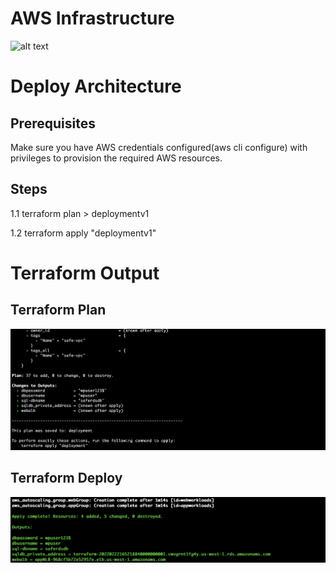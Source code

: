 # AWS Infrastructure
![alt text](https://raw.githubusercontent.com/amansin0504/aws-3tier-app-tfm/main/images/infra.png)

# Deploy Architecture
## Prerequisites
Make sure you have AWS credentials configured(aws cli configure) with privileges to provision the required AWS resources.

## Steps
1.1 terraform plan > deploymentv1

1.2 terraform apply "deploymentv1"

# Terraform Output
## Terraform Plan
![alt text](https://raw.githubusercontent.com/amansin0504/aws-3tier-app-tfm/main/images/terraformplan.png)
## Terraform Deploy
![alt text](https://raw.githubusercontent.com/amansin0504/aws-3tier-app-tfm/main/images/terraform.png)
